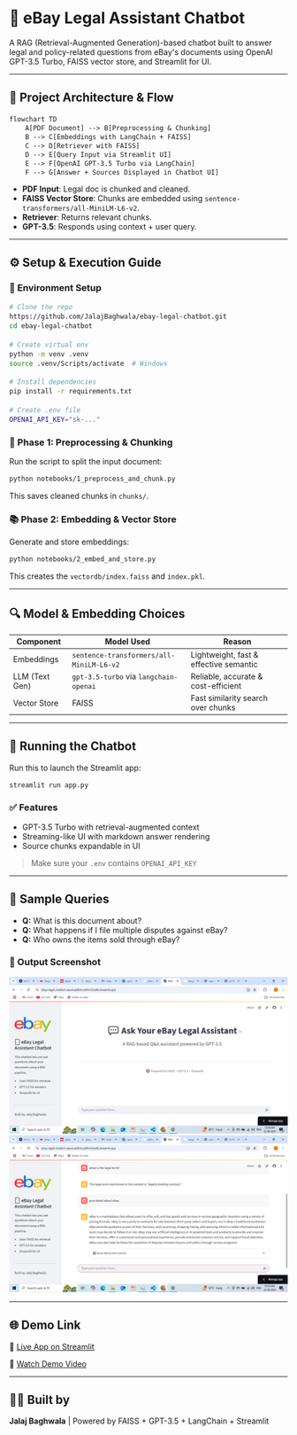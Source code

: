 # 🤖 eBay Legal Assistant Chatbot

A RAG (Retrieval-Augmented Generation)-based chatbot built to answer legal and policy-related questions from eBay's documents using OpenAI GPT-3.5 Turbo, FAISS vector store, and Streamlit for UI.

---

## 📌 Project Architecture & Flow

```mermaid
flowchart TD
    A[PDF Document] --> B[Preprocessing & Chunking]
    B --> C[Embeddings with LangChain + FAISS]
    C --> D[Retriever with FAISS]
    D --> E[Query Input via Streamlit UI]
    E --> F[OpenAI GPT-3.5 Turbo via LangChain]
    F --> G[Answer + Sources Displayed in Chatbot UI]
```

- **PDF Input**: Legal doc is chunked and cleaned.
- **FAISS Vector Store**: Chunks are embedded using `sentence-transformers/all-MiniLM-L6-v2`.
- **Retriever**: Returns relevant chunks.
- **GPT-3.5**: Responds using context + user query.

---

## ⚙️ Setup & Execution Guide

### 🔧 Environment Setup

```bash
# Clone the repo
https://github.com/JalajBaghwala/ebay-legal-chatbot.git
cd ebay-legal-chatbot

# Create virtual env
python -m venv .venv
source .venv/Scripts/activate  # Windows

# Install dependencies
pip install -r requirements.txt

# Create .env file
OPENAI_API_KEY="sk-..."
```

### 🧹 Phase 1: Preprocessing & Chunking

Run the script to split the input document:
```bash
python notebooks/1_preprocess_and_chunk.py
```
This saves cleaned chunks in `chunks/`.

### 📚 Phase 2: Embedding & Vector Store

Generate and store embeddings:
```bash
python notebooks/2_embed_and_store.py
```
This creates the `vectordb/index.faiss` and `index.pkl`.

---

## 🔍 Model & Embedding Choices

| Component            | Model Used                              | Reason                                 |
|---------------------|------------------------------------------|----------------------------------------|
| Embeddings          | `sentence-transformers/all-MiniLM-L6-v2` | Lightweight, fast & effective semantic |
| LLM (Text Gen)      | `gpt-3.5-turbo` via `langchain-openai`   | Reliable, accurate & cost-efficient    |
| Vector Store        | FAISS                                    | Fast similarity search over chunks     |

---

## 💬 Running the Chatbot

Run this to launch the Streamlit app:
```bash
streamlit run app.py
```

### ✅ Features
- GPT-3.5 Turbo with retrieval-augmented context
- Streaming-like UI with markdown answer rendering
- Source chunks expandable in UI

> Make sure your `.env` contains `OPENAI_API_KEY`

---

## 🧪 Sample Queries

- **Q:** What is this document about?
- **Q:** What happens if I file multiple disputes against eBay?
- **Q:** Who owns the items sold through eBay?

### 📸 Output Screenshot
![screenshot](https://github.com/JalajBaghwala/ebay-legal-chatbot/blob/main/Screenshot%20(43).png)
![screenshot](https://github.com/JalajBaghwala/ebay-legal-chatbot/blob/main/Screenshot%20(44).png)

---

## 🌐 Demo Link
🚀 [Live App on Streamlit](https://ebay-legal-chatbot-aauwsas8khura9lim3oxdb.streamlit.app/)

🎥 [Watch Demo Video](https://youtu.be/b2qBrjLNDwg)

---

## 👨‍💻 Built by
**Jalaj Baghwala**  |  Powered by FAISS + GPT-3.5 + LangChain + Streamlit
